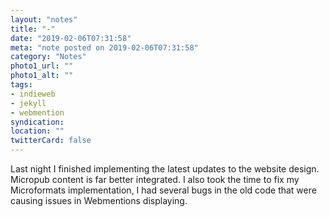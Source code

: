 ```yaml
---
layout: "notes"
title: "-"
date: "2019-02-06T07:31:58"
meta: "note posted on 2019-02-06T07:31:58"
category: "Notes"
photo1_url: ""
photo1_alt: ""
tags:
- indieweb
- jekyll
- webmention
syndication: 
location: ""
twitterCard: false
---
```

Last night I finished implementing the latest updates to the website design. Micropub content is far better integrated. I also took the time to fix my Microformats implementation, I had several bugs in the old code that were causing issues in Webmentions displaying.
